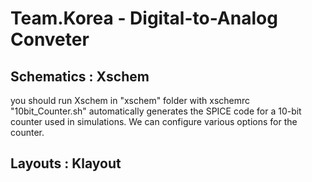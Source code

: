 # Team.Korea - Digital-to-Analog Conveter

## Schematics : Xschem
you should run Xschem in "xschem" folder with xschemrc
"10bit_Counter.sh" automatically generates the SPICE code for a 10-bit counter used in simulations. We can configure various options for the counter.

## Layouts : Klayout
